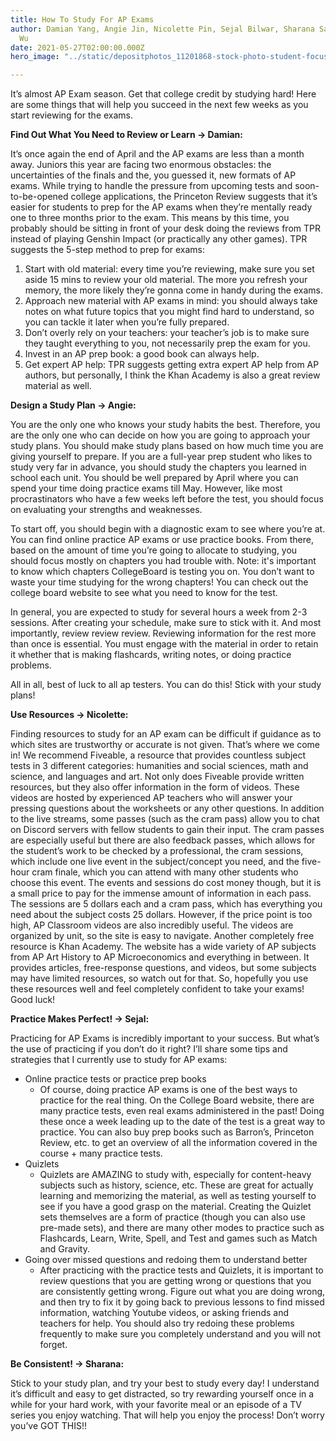 ```yaml
---
title: How To Study For AP Exams
author: Damian Yang, Angie Jin, Nicolette Pin, Sejal Bilwar, Sharana Sabesan, Jane
  Wu
date: 2021-05-27T02:00:00.000Z
hero_image: "../static/depositphotos_11201868-stock-photo-student-focused-on-his-homework.jpeg"

---
```

It’s almost AP Exam season. Get that college credit by studying hard! Here are some things that will help you succeed in the next few weeks as you start reviewing for the exams.

**Find Out What You Need to Review or Learn → Damian:**

It’s once again the end of April and the AP exams are less than a month away. Juniors this year are facing two enormous obstacles: the uncertainties of the finals and the, you guessed it, new formats of AP exams. While trying to handle the pressure from upcoming tests and soon-to-be-opened college applications, the Princeton Review suggests that it’s easier for students to prep for the AP exams when they’re mentally ready one to three months prior to the exam. This means by this time, you probably should be sitting in front of your desk doing the reviews from TPR instead of playing Genshin Impact (or practically any other games). TPR suggests the 5-step method to prep for exams:

1. Start with old material: every time you’re reviewing, make sure you set aside 15 mins to review your old material. The more you refresh your memory, the more likely they’re gonna come in handy during the exams.
2. Approach new material with AP exams in mind: you should always take notes on what future topics that you might find hard to understand, so you can tackle it later when you’re fully prepared.
3. Don’t overly rely on your teachers: your teacher’s job is to make sure they taught everything to you, not necessarily prep the exam for you.
4. Invest in an AP prep book: a good book can always help.
5. Get expert AP help: TPR suggests getting extra expert AP help from AP authors, but personally, I think the Khan Academy is also a great review material as well.

**Design a Study Plan → Angie:**

You are the only one who knows your study habits the best. Therefore, you are the only one who can decide on how you are going to approach your study plans. You should make study plans based on how much time you are giving yourself to prepare. If you are a full-year prep student who likes to study very far in advance, you should study the chapters you learned in school each unit. You should be well prepared by April where you can spend your time doing practice exams till May. However, like most procrastinators who have a few weeks left before the test, you should focus on evaluating your strengths and weaknesses.

To start off, you should begin with a diagnostic exam to see where you’re at. You can find online practice AP exams or use practice books. From there, based on the amount of time you’re going to allocate to studying, you should focus mostly on chapters you had trouble with. Note: it's important to know which chapters CollegeBoard is testing you on. You don’t want to waste your time studying for the wrong chapters! You can check out the college board website to see what you need to know for the test.

In general, you are expected to study for several hours a week from 2-3 sessions. After creating your schedule, make sure to stick with it. And most importantly, review review review. Reviewing information for the rest more than once is essential. You must engage with the material in order to retain it whether that is making flashcards, writing notes, or doing practice problems.

All in all, best of luck to all ap testers. You can do this! Stick with your study plans!

**Use Resources →  Nicolette:**

Finding resources to study for an AP exam can be difficult if guidance as to which sites are trustworthy or accurate is not given. That’s where we come in! We recommend Fiveable, a resource that provides countless subject tests in 3 different categories: humanities and social sciences, math and science, and languages and art. Not only does Fiveable provide written resources, but they also offer information in the form of videos. These videos are hosted by experienced AP teachers who will answer your pressing questions about the worksheets or any other questions. In addition to the live streams, some passes (such as the cram pass) allow you to chat on Discord servers with fellow students to gain their input. The cram passes are especially useful but there are also feedback passes, which allows for the student’s work to be checked by a professional, the cram sessions, which include one live event in the subject/concept you need, and the five-hour cram finale, which you can attend with many other students who choose this event. The events and sessions do cost money though, but it is a small price to pay for the immense amount of information in each pass. The sessions are 5 dollars each and a cram pass, which has everything you need about the subject costs 25 dollars. However, if the price point is too high, AP Classroom videos are also incredibly useful. The videos are organized by unit, so the site is easy to navigate. Another completely free resource is Khan Academy. The website has a wide variety of AP subjects from AP Art History to AP Microeconomics and everything in between. It provides articles, free-response questions, and videos, but some subjects may have limited resources, so watch out for that. So, hopefully you use these resources well and feel completely confident to take your exams! Good luck!

**Practice Makes Perfect!  → Sejal:**

Practicing for AP Exams is incredibly important to your success. But what’s the use of practicing if you don’t do it right? I’ll share some tips and strategies that I currently use to study for AP exams:

* Online practice tests or practice prep books
  * Of course, doing practice AP exams is one of the best ways to practice for the real thing. On the College Board website, there are many practice tests, even real exams administered in the past! Doing these once a week leading up to the date of the test is a great way to practice. You can also buy prep books such as Barron’s, Princeton Review, etc. to get an overview of all the information covered in the course + many practice tests.
* Quizlets
  * Quizlets are AMAZING to study with, especially for content-heavy subjects such as history, science, etc. These are great for actually learning and memorizing the material, as well as testing yourself to see if you have a good grasp on the material. Creating the Quizlet sets themselves are a form of practice (though you can also use pre-made sets), and there are many other modes to practice such as Flashcards, Learn, Write, Spell, and Test and games such as Match and Gravity.
* Going over missed questions and redoing them to understand better
  * After practicing with the practice tests and Quizlets, it is important to review questions that you are getting wrong or questions that you are consistently getting wrong. Figure out what you are doing wrong, and then try to fix it by going back to previous lessons to find missed information, watching Youtube videos, or asking friends and teachers for help. You should also try redoing these problems frequently to make sure you completely understand and you will not forget.

**Be Consistent! → Sharana:**

Stick to your study plan, and try your best to study every day! I understand it’s difficult and easy to get distracted, so try rewarding yourself once in a while for your hard work, with your favorite meal or an episode of a TV series you enjoy watching. That will help you enjoy the process! Don’t worry you’ve GOT THIS!!